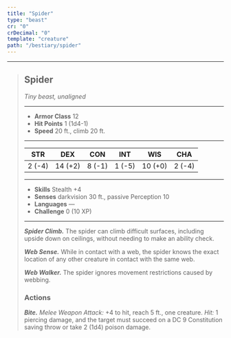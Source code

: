 ```yaml
---
title: "Spider"
type: "beast"
cr: "0"
crDecimal: "0"
template: "creature"
path: "/bestiary/spider"
---
```


___
>
> ## Spider
>*Tiny beast, unaligned*
> ___
>
> - **Armor Class** 12
> - **Hit Points** 1 (1d4-1)
> - **Speed** 20 ft., climb 20 ft.
>___
>
>|STR|DEX|CON|INT|WIS|CHA|
>|:---:|:---:|:---:|:---:|:---:|:---:|
>|2 (-4)|14 (+2)|8 (-1)|1 (-5)|10 (+0)|2 (-4)|
>___
>
> - **Skills** Stealth +4
> - **Senses** darkvision 30 ft., passive Perception 10
> - **Languages** —
> - **Challenge** 0 (10 XP)
> ___
>
> ***Spider Climb.*** The spider can climb difficult surfaces, including upside down on ceilings, without needing to make an ability check.
>
> ***Web Sense.*** While in contact with a web, the spider knows the exact location of any other creature in contact with the same web.
>
> ***Web Walker.*** The spider ignores movement restrictions caused by webbing.
>
> ### Actions
> ***Bite.*** *Melee Weapon Attack:* +4 to hit, reach 5 ft., one creature. *Hit:* 1 piercing damage, and the target must succeed on a DC 9 Constitution saving throw or take 2 (1d4) poison damage.

